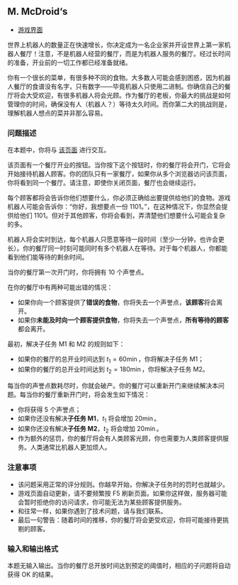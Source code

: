 ## M. McDroid‘s

- [游戏界面](https://ipsc.ksp.sk/2018/real/problems/m_client.html)

世界上机器人的数量正在快速增长，你决定成为一名企业家并开设世界上第一家机器人餐厅！注意，不是机器人经营的餐厅，而是为机器人服务的餐厅。经过长时间的准备，开业前的一切工作都已经准备就绪。

你有一个很长的菜单，有很多种不同的食物。大多数人可能会感到困惑，因为机器人餐厅的食谱没有名字，只有数字——毕竟机器人只使用二进制。你确信自己的餐厅将会大受欢迎，有很多机器人将会光顾。作为餐厅的老板，你最大的挑战是如何管理你的时间，确保没有人（机器人？）等待太久时间。而你第二大的挑战则是，理解机器人想点的菜并非那么容易。

### 问题描述

在本题中，你将与 [该页面](https://ipsc.ksp.sk/2018/real/problems/m_client.html) 进行交互。

该页面有一个餐厅开业的按钮。当你按下这个按钮时，你的餐厅将会开门，它将会开始接待机器人顾客。你的团队只有一家餐厅，如果你从多个浏览器访问该页面，你将看到同一个餐厅。请注意，即使你关闭页面，餐厅也会继续运行。

每个顾客都将会告诉你他们想要什么，你必须正确给出要提供给他们的食物。游戏机器人可能会告诉你：“你好，我想要点一份 1101。”，在这种情况下，你显然会提供给他们 1101。但对于其他顾客，你将会看到，弄清楚他们想要什么可能会复杂的多。

机器人将会实时到达，每个机器人只愿意等待一段时间（至少一分钟，也许会更长）。你的餐厅同一时刻可能同时有多个机器人在等待。对于每个机器人，你都能看到他们能等待的剩余时间。

当你的餐厅第一次开门时，你将拥有 10 个声誉点。

在你的餐厅中有两种可能出错的情况：

- 如果你向一个顾客提供了**错误的食物**，你将失去一个声誉点，**该顾客**将会离开。
- 如果你**未能及时向一个顾客提供食物**，你将失去一个声誉点，**所有等待的顾客**都会离开。

最初，解决子任务 M1 和 M2 的规则如下：

- 如果你的餐厅的总开业时间达到 $t_1 = 60 \min$，你将解决子任务 M1；
- 如果你的餐厅的总开业时间达到 $t_2 = 180 \min$，你将解决子任务 M2。

每当你的声誉点数耗尽时，你就会破产。你的餐厅可以重新开门来继续解决本问题。每当你的餐厅重新开门时，将会发生如下情况：

- 你将获得 5 个声誉点；
- 如果你还没有解决**子任务 M1**，$t_1$ 将会增加 $20 \min$。
- 如果你还没有解决**子任务 M2**，$t_2$ 将会增加 $20 \min$。
- 作为额外的惩罚，你的餐厅将会有人类顾客光顾，你也需要为人类顾客提供服务。人类通常比机器人更加烦人。

### 注意事项

- 该问题采用正常的评分规则。你越早开始，你解决子任务时的罚时也就越少。
- 游戏页面自动更新，请不要频繁按 F5 刷新页面。如果你这样做，服务器可能会暂时拒绝你的访问请求，你可能无法为某些顾客提供服务。
- 和往常一样，如果你遇到了技术问题，请与我们联系。
- 最后一句警告：随着时间的推移，你的餐厅将会更受欢迎，你将可能接待更挑剔的顾客。

### 输入和输出格式

本题无输入输出。当你的餐厅总开放时间达到预定的阈值时，相应的子问题将自动获得 OK 的结果。